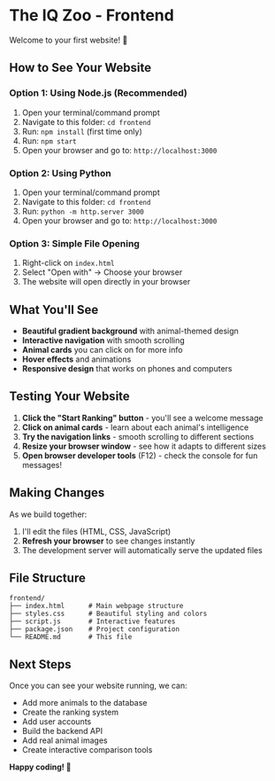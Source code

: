 # The IQ Zoo - Frontend

Welcome to your first website! 🐾

## How to See Your Website

### Option 1: Using Node.js (Recommended)
1. Open your terminal/command prompt
2. Navigate to this folder: `cd frontend`
3. Run: `npm install` (first time only)
4. Run: `npm start`
5. Open your browser and go to: `http://localhost:3000`

### Option 2: Using Python
1. Open your terminal/command prompt
2. Navigate to this folder: `cd frontend`
3. Run: `python -m http.server 3000`
4. Open your browser and go to: `http://localhost:3000`

### Option 3: Simple File Opening
1. Right-click on `index.html`
2. Select "Open with" → Choose your browser
3. The website will open directly in your browser

## What You'll See

- **Beautiful gradient background** with animal-themed design
- **Interactive navigation** with smooth scrolling
- **Animal cards** you can click on for more info
- **Hover effects** and animations
- **Responsive design** that works on phones and computers

## Testing Your Website

1. **Click the "Start Ranking" button** - you'll see a welcome message
2. **Click on animal cards** - learn about each animal's intelligence
3. **Try the navigation links** - smooth scrolling to different sections
4. **Resize your browser window** - see how it adapts to different sizes
5. **Open browser developer tools** (F12) - check the console for fun messages!

## Making Changes

As we build together:
1. I'll edit the files (HTML, CSS, JavaScript)
2. **Refresh your browser** to see changes instantly
3. The development server will automatically serve the updated files

## File Structure

```
frontend/
├── index.html      # Main webpage structure
├── styles.css      # Beautiful styling and colors
├── script.js       # Interactive features
├── package.json    # Project configuration
└── README.md       # This file
```

## Next Steps

Once you can see your website running, we can:
- Add more animals to the database
- Create the ranking system
- Add user accounts
- Build the backend API
- Add real animal images
- Create interactive comparison tools

**Happy coding! 🐾** 